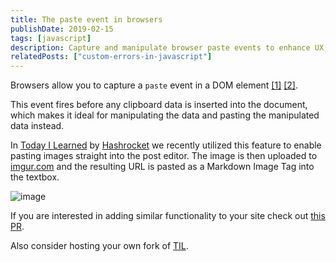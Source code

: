 ```yaml
---
title: The paste event in browsers
publishDate: 2019-02-15
tags: [javascript]
description: Capture and manipulate browser paste events to enhance UX, including image uploads and clipboard data transformation.
relatedPosts: ["custom-errors-in-javascript"]
---
```


Browsers allow you to capture a `paste` event in a DOM element [[1]](https://www.w3.org/TR/clipboard-apis/#clipboard-event-paste) [[2]](https://developer.mozilla.org/en-US/docs/Web/Events/paste).

This event fires before any clipboard data is inserted into the document, which makes it ideal for manipulating the data and pasting the manipulated data instead.

In [Today I Learned](https://til.hashrocket.com) by [Hashrocket](https://hashrocket.com) we recently utilized this feature to enable pasting images straight into the post editor. The image is then uploaded to [imgur.com](https://imgur.com) and the resulting URL is pasted as a Markdown Image Tag into the textbox.

![image](/images/yB66TC3.gif)

If you are interested in adding similar functionality to your site check out [this PR](https://github.com/hashrocket/tilex/pull/337).

Also consider hosting your own fork of [TIL](https://github.com/hashrocket/tilex).
